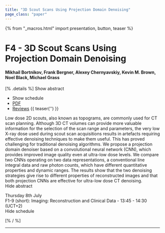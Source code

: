 ```yaml
---
title: "3D Scout Scans Using Projection Domain Denoising"
page_class: "paper"
---
```


{% from "_macros.html" import presentation, button, teaser %}

# F4 - 3D Scout Scans Using Projection Domain Denoising

#### Mikhail Bortnikov, Frank Bergner, Alexey Chernyavskiy, Kevin M. Brown, Noel Black, Michael Grass

[% .details %]
<a class="toggle_visibility" data-selector=".abstract" data-level="3">Show abstract</a>
- <a class="toggle_visibility" data-selector=".schedule" data-level="3">Show schedule</a>
- <a href="https://openreview.net/pdf?id=fanGydarIPF">PDF</a>
- <a href="https://openreview.net/forum?id=fanGydarIPF">Reviews</a>
{{ teaser('') }}

<p>
    <span class="abstract">
        Low dose 2D scouts, also known as topograms, are commonly used for CT scan planning. Although 3D CT volumes can provide more valuable information for the selection of the scan range and parameters, the very low X-ray dose used during scout scan acquisitions results in artefacts requiring effective denoising techniques to make them useful. This has proved challenging for traditional denoising algorithms. We propose a projection domain denoiser based on a convolutional neural network (CNN), which provides improved image quality even at ultra-low dose levels. We compare two CNNs operating on two data representations, a conventional line integral data and raw photon counts, which have different quantitative properties and dynamic ranges. The results show that the two denoising strategies give rise to different properties of reconstructed images and that both projection CNNs are effective for ultra-low dose CT denoising.
        <br>
        <span class="actions"><a class="toggle_visibility" data-level="2">Hide abstract</a></span>
    </span>
</p>

<p>
    <span class="schedule">
         Thursday 8th July<br>F1-9 (short): Imaging: Reconstruction and Clinical Data - 13:45 - 14:30 (UCT+2)
        <br>
        <span class="actions"><a class="toggle_visibility" data-level="2">Hide schedule</a></span>
    </span>
</p>

[% / %]


---

